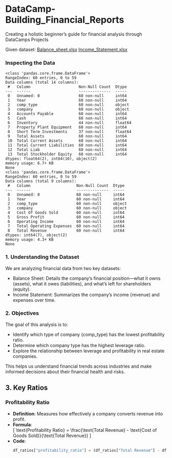 # DataCamp-Building_Financial_Reports
Creating a holistic beginner’s guide for financial analysis through DataCamps Projects

Given dataset: 
[Balance_sheet.xlsx](data/Balance_Sheet.xlsx)
[Income_Statement.xlsx](data/Income_Statement.xlsx)

### Inspecting the Data

```
<class 'pandas.core.frame.DataFrame'>
RangeIndex: 60 entries, 0 to 59
Data columns (total 14 columns):
 #   Column                     Non-Null Count  Dtype  
---  ------                     --------------  -----  
 0   Unnamed: 0                 60 non-null     int64  
 1   Year                       60 non-null     int64  
 2   comp_type                  60 non-null     object 
 3   company                    60 non-null     object 
 4   Accounts Payable           60 non-null     int64  
 5   Cash                       60 non-null     int64  
 6   Inventory                  44 non-null     float64
 7   Property Plant Equipment   60 non-null     int64  
 8   Short Term Investments     37 non-null     float64
 9   Total Assets               60 non-null     int64  
 10  Total Current Assets       60 non-null     int64  
 11  Total Current Liabilities  60 non-null     int64  
 12  Total Liab                 60 non-null     int64  
 13  Total Stockholder Equity   60 non-null     int64  
dtypes: float64(2), int64(10), object(2)
memory usage: 6.7+ KB
None
<class 'pandas.core.frame.DataFrame'>
RangeIndex: 60 entries, 0 to 59
Data columns (total 9 columns):
 #   Column                    Non-Null Count  Dtype 
---  ------                    --------------  ----- 
 0   Unnamed: 0                60 non-null     int64 
 1   Year                      60 non-null     int64 
 2   comp_type                 60 non-null     object
 3   company                   60 non-null     object
 4   Cost Of Goods Sold        60 non-null     int64 
 5   Gross Profit              60 non-null     int64 
 6   Operating Income          60 non-null     int64 
 7   Total Operating Expenses  60 non-null     int64 
 8   Total Revenue             60 non-null     int64 
dtypes: int64(7), object(2)
memory usage: 4.3+ KB
None

```
### 1. Understanding the Dataset
We are analyzing financial data from two key datasets:

 - Balance Sheet: Details the company’s financial position—what it owns (assets), what it owes (liabilities), and what’s left for shareholders (equity).
 - Income Statement: Summarizes the company’s income (revenue) and expenses over time.

### 2. Objectives
The goal of this analysis is to:

 - Identify which type of company (comp_type) has the lowest profitability ratio.
 - Determine which company type has the highest leverage ratio.
 - Explore the relationship between leverage and profitability in real estate companies.
   
This helps us understand financial trends across industries and make informed decisions about their financial health and risks.

## 3. Key Ratios

### **Profitability Ratio**
- **Definition**: Measures how effectively a company converts revenue into profit.
- **Formula**:  
  \[
  \text{Profitability Ratio} = \frac{\text{Total Revenue} - \text{Cost of Goods Sold}}{\text{Total Revenue}}
  \]
- **Code**:
  ```python
  df_ratios["profitability_ratio"] = (df_ratios["Total Revenue"] - df_ratios["Cost Of Goods Sold"]) / df_ratios["Total Revenue"]

